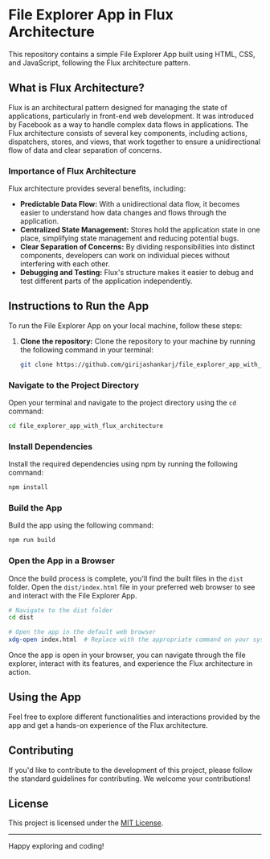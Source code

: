 # File Explorer App in Flux Architecture

This repository contains a simple File Explorer App built using HTML, CSS, and JavaScript, following the Flux architecture pattern.

## What is Flux Architecture?

Flux is an architectural pattern designed for managing the state of applications, particularly in front-end web development. It was introduced by Facebook as a way to handle complex data flows in applications. The Flux architecture consists of several key components, including actions, dispatchers, stores, and views, that work together to ensure a unidirectional flow of data and clear separation of concerns.

### Importance of Flux Architecture

Flux architecture provides several benefits, including:

- **Predictable Data Flow:** With a unidirectional data flow, it becomes easier to understand how data changes and flows through the application.
- **Centralized State Management:** Stores hold the application state in one place, simplifying state management and reducing potential bugs.
- **Clear Separation of Concerns:** By dividing responsibilities into distinct components, developers can work on individual pieces without interfering with each other.
- **Debugging and Testing:** Flux's structure makes it easier to debug and test different parts of the application independently.

## Instructions to Run the App

To run the File Explorer App on your local machine, follow these steps:

1. **Clone the repository:** Clone the repository to your machine by running the following command in your terminal:
   
   ```sh
   git clone https://github.com/girijashankarj/file_explorer_app_with_flux_architecture.git

### Navigate to the Project Directory

Open your terminal and navigate to the project directory using the `cd` command:

```sh
cd file_explorer_app_with_flux_architecture
```

### Install Dependencies

Install the required dependencies using npm by running the following command:

```sh
npm install
```

### Build the App

Build the app using the following command:

```sh
npm run build
```

### Open the App in a Browser

Once the build process is complete, you'll find the built files in the `dist` folder. Open the `dist/index.html` file in your preferred web browser to see and interact with the File Explorer App.

```sh
# Navigate to the dist folder
cd dist

# Open the app in the default web browser
xdg-open index.html  # Replace with the appropriate command on your system if needed
```

Once the app is open in your browser, you can navigate through the file explorer, interact with its features, and experience the Flux architecture in action.

## Using the App

Feel free to explore different functionalities and interactions provided by the app and get a hands-on experience of the Flux architecture.

## Contributing

If you'd like to contribute to the development of this project, please follow the standard guidelines for contributing. We welcome your contributions!

## License

This project is licensed under the [MIT License](LICENSE).

---

Happy exploring and coding!
```
